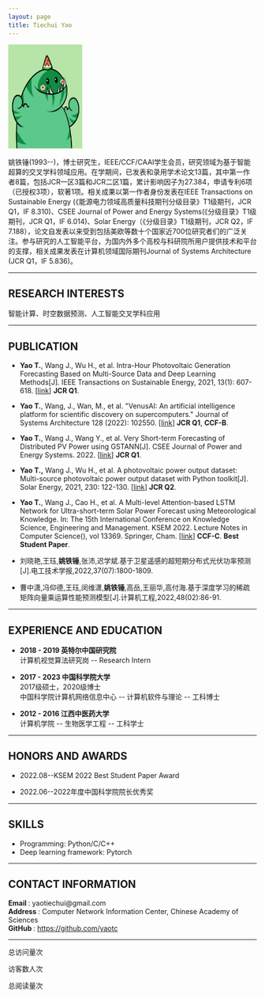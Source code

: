 ```yaml
---
layout: page
title: Tiechui Yao
---
```


<div class="container">
    <div class="row-fluid">
        <div class="span2">
        <a href="assets/yaotc.jpg">
            <img src="assets/yaotc.jpg" height="210" width="150" title="Tiechui Yao" alt="Tiechui Yao"/>
        </a>
        </div>
    </div>
</div>


姚铁锤(1993--)，博士研究生，IEEE/CCF/CAAI学生会员，研究领域为基于智能超算的交叉学科领域应用。在学期间，已发表和录用学术论文13篇，其中第一作者8篇，包括JCR一区3篇和JCR二区1篇，累计影响因子为27.384，申请专利6项（已授权3项），软著1项。相关成果以第一作者身份发表在IEEE Transactions on Sustainable Energy (《能源电力领域高质量科技期刊分级目录》T1级期刊，JCR Q1，IF 8.310)、CSEE Journal of Power and Energy Systems(《分级目录》T1级期刊，JCR Q1，IF 6.014)、Solar Energy（《分级目录》T1级期刊，JCR Q2，IF 7.188），论文自发表以来受到包括美欧等数十个国家近700位研究者们的广泛关注。参与研究的人工智能平台，为国内外多个高校与科研院所用户提供技术和平台的支撑，相关成果发表在计算机领域国际期刊Journal of Systems Architecture (JCR Q1，IF 5.836)。

---

## RESEARCH INTERESTS

智能计算、时空数据预测、人工智能交叉学科应用

---

## PUBLICATION


- **Yao T.**, Wang J., Wu H., et al. Intra-Hour Photovoltaic Generation Forecasting Based on Multi-Source Data and Deep Learning Methods[J]. IEEE Transactions on Sustainable Energy, 2021, 13(1): 607-618. [[link](https://doi.org/10.1109/TSTE.2021.3123337)] **JCR Q1**.

- **Yao T.**, Wang, J., Wan, M., et al. "VenusAI: An artificial intelligence platform for scientific discovery on supercomputers." Journal of Systems Architecture 128 (2022): 102550. [[link](https://doi.org/10.1016/j.sysarc.2022.102550)] **JCR Q1**, **CCF-B**.

- **Yao T.**, Wang J., Wang Y., et al. Very Short-term Forecasting of Distributed PV Power using GSTANN[J].  CSEE Journal of Power and Energy Systems. 2022. [[link](https://ieeexplore.ieee.org/abstract/document/9917400)] **JCR Q1**.

- **Yao T.,** Wang J., Wu H., et al. A photovoltaic power output dataset: Multi-source photovoltaic power output dataset with Python toolkit[J]. Solar Energy, 2021, 230: 122-130. [[link](https://doi.org/10.1016/j.solener.2021.09.050)] **JCR Q2**.


- **Yao T.**, Wang J., Cao H., et al. A Multi-level Attention-based LSTM Network for Ultra-short-term Solar Power Forecast using Meteorological Knowledge. In: The 15th International Conference on Knowledge Science, Engineering and Management. KSEM 2022. Lecture Notes in Computer Science(), vol 13369. Springer, Cham. [[link](https://doi.org/10.1007/978-3-031-10986-7_2)] **CCF-C**. **Best Student Paper**.


- 刘晓艳,王珏,**姚铁锤**,张沛,迟学斌.基于卫星遥感的超短期分布式光伏功率预测[J].电工技术学报,2022,37(07):1800-1809.

- 曹中潇,冯仰德,王珏,闵维潇,**姚铁锤**,高岳,王丽华,高付海.基于深度学习的稀疏矩阵向量乘运算性能预测模型[J].计算机工程,2022,48(02):86-91.

---

## EXPERIENCE AND EDUCATION

  

- **2018 - 2019 英特尔中国研究院**  
 计算机视觉算法研究岗 -- Research Intern

- **2017 - 2023 中国科学院大学**  
 2017级硕士，2020级博士  
 中国科学院计算机网络信息中心 -- 计算机软件与理论 -- 工科博士

- **2012 - 2016 江西中医药大学**  
 计算机学院 -- 生物医学工程 -- 工科学士

---

## HONORS AND AWARDS


- 2022.08--KSEM 2022 Best Student Paper Award

- 2022.06--2022年度中国科学院院长优秀奖

---

## SKILLS

- Programming: Python/C/C++
- Deep learning framework: Pytorch

---

## CONTACT INFORMATION

<div class="container">
    <div class="row-fluid">
            <b>Email </b>: yaotiechui@gmail.com<br/>
            <b>Address </b>: Computer Network Information Center, Chinese Academy of Sciences<br/>
            <b>GitHub </b>: <a href="https://github.com/yaotc">https://github.com/yaotc</a><br/>
    </div>
</div>

---

<script async src="//busuanzi.ibruce.info/busuanzi/2.3/busuanzi.pure.mini.js"></script>
总访问量<span id="busuanzi_value_site_pv"></span>次

访客数<span id="busuanzi_value_site_uv"></span>人次

总阅读量<span id="busuanzi_value_page_pv"></span>次
